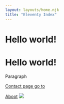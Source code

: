 ```yaml
---
layout: layouts/home.njk
title: "Eleventy Index"
---
```


# Hello world!

<h1>Hello world!</h1>
<p>Paragraph</p>
<a href="/contact">Contact page go to</a>

[Aboot](/aboot)
![](/assets/logo-colored.png)